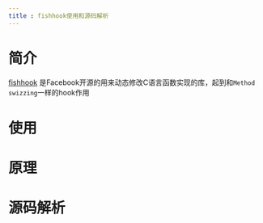```yaml
---
title : fishhook使用和源码解析
---
```


# 简介

[fishhook](https://github.com/facebook/fishhook) 是Facebook开源的用来动态修改C语言函数实现的库，起到和`Method swizzing`一样的hook作用

# 使用

# 原理

# 源码解析


